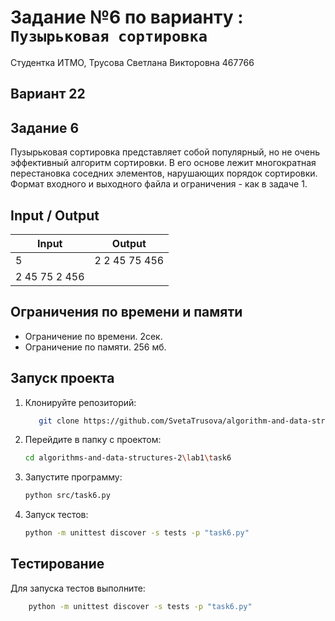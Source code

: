 # Задание №6 по варианту : `Пузырьковая сортировка`
Студентка ИТМО,  Трусова Светлана Викторовна 467766

## Вариант 22

## Задание 6
Пузырьковая сортировка представляет собой популярный, но не очень эффективный алгоритм сортировки. В его основе лежит многократная перестановка
соседних элементов, нарушающих порядок сортировки.
Формат входного и выходного файла и ограничения - как в задаче 1.

## Input / Output 

| Input                | Output               |
|----------------------|----------------------|
| 5                    | 2 2 45 75 456        |
| 2 45 75 2 456        |                      |

## Ограничения по времени и памяти

- Ограничение по времени. 2сек.
- Ограничение по памяти. 256 мб.


## Запуск проекта
1. Клонируйте репозиторий:
   ```bash
      git clone https://github.com/SvetaTrusova/algorithm-and-data-structures-2.git
   ```
2. Перейдите в папку с проектом:
   ```bash
   cd algorithms-and-data-structures-2\lab1\task6
   ```
3. Запустите программу:
   ```bash
   python src/task6.py
   ```

4. Запуск тестов:
   ```bash
   python -m unittest discover -s tests -p "task6.py"
   ```


## Тестирование
Для запуска тестов выполните:
```bash
    python -m unittest discover -s tests -p "task6.py"
```